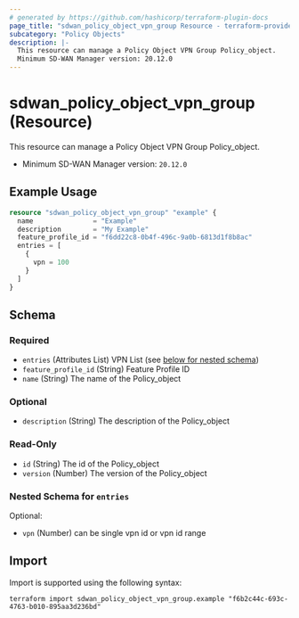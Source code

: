 ```yaml
---
# generated by https://github.com/hashicorp/terraform-plugin-docs
page_title: "sdwan_policy_object_vpn_group Resource - terraform-provider-sdwan"
subcategory: "Policy Objects"
description: |-
  This resource can manage a Policy Object VPN Group Policy_object.
  Minimum SD-WAN Manager version: 20.12.0
---
```


# sdwan_policy_object_vpn_group (Resource)

This resource can manage a Policy Object VPN Group Policy_object.
  - Minimum SD-WAN Manager version: `20.12.0`

## Example Usage

```terraform
resource "sdwan_policy_object_vpn_group" "example" {
  name               = "Example"
  description        = "My Example"
  feature_profile_id = "f6dd22c8-0b4f-496c-9a0b-6813d1f8b8ac"
  entries = [
    {
      vpn = 100
    }
  ]
}
```

<!-- schema generated by tfplugindocs -->
## Schema

### Required

- `entries` (Attributes List) VPN List (see [below for nested schema](#nestedatt--entries))
- `feature_profile_id` (String) Feature Profile ID
- `name` (String) The name of the Policy_object

### Optional

- `description` (String) The description of the Policy_object

### Read-Only

- `id` (String) The id of the Policy_object
- `version` (Number) The version of the Policy_object

<a id="nestedatt--entries"></a>
### Nested Schema for `entries`

Optional:

- `vpn` (Number) can be single vpn id or vpn id range

## Import

Import is supported using the following syntax:

```shell
terraform import sdwan_policy_object_vpn_group.example "f6b2c44c-693c-4763-b010-895aa3d236bd"
```
